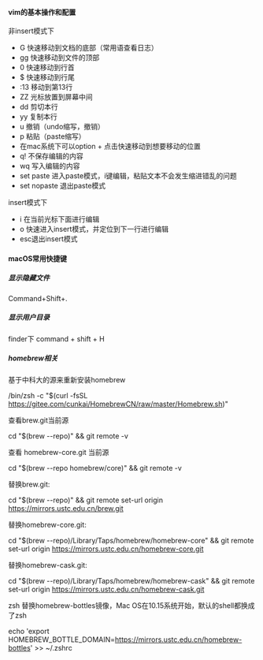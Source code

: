 #### vim的基本操作和配置

非insert模式下
- G 快速移动到文档的底部（常用语查看日志）
- gg 快速移动到文件的顶部
- 0 快速移动到行首
- $ 快速移动到行尾
- :13 移动到第13行
- ZZ 光标放置到屏幕中间
- dd 剪切本行
- yy 复制本行
- u 撤销（undo缩写，撤销）
- p 粘贴（paste缩写）
- 在mac系统下可以option + 点击快速移动到想要移动的位置
- q! 不保存编辑的内容
- wq 写入编辑的内容
- set paste 进入paste模式，i键编辑，粘贴文本不会发生缩进错乱的问题
- set nopaste 退出paste模式

insert模式下
- i 在当前光标下面进行编辑
- o 快速进入insert模式，并定位到下一行进行编辑
- esc退出insert模式



#### macOS常用快捷键

##### 显示隐藏文件
Command+Shift+.

##### 显示用户目录
finder下 command + shift + H

##### homebrew相关

基于中科大的源来重新安装homebrew

/bin/zsh -c "$(curl -fsSL https://gitee.com/cunkai/HomebrewCN/raw/master/Homebrew.sh)"



查看brew.git当前源

cd "$(brew --repo)" && git remote -v


查看 homebrew-core.git 当前源

cd "$(brew --repo homebrew/core)" && git remote -v


替换brew.git:

cd "$(brew --repo)" && git remote set-url origin https://mirrors.ustc.edu.cn/brew.git


替换homebrew-core.git:

cd "$(brew --repo)/Library/Taps/homebrew/homebrew-core" && git remote set-url origin https://mirrors.ustc.edu.cn/homebrew-core.git


替换homebrew-cask.git:

cd "$(brew --repo)/Library/Taps/homebrew/homebrew-cask" && git remote set-url origin https://mirrors.ustc.edu.cn/homebrew-cask.git


zsh 替换homebrew-bottles镜像，Mac OS在10.15系统开始，默认的shell都换成了zsh

echo 'export HOMEBREW_BOTTLE_DOMAIN=https://mirrors.ustc.edu.cn/homebrew-bottles' >> ~/.zshrc
